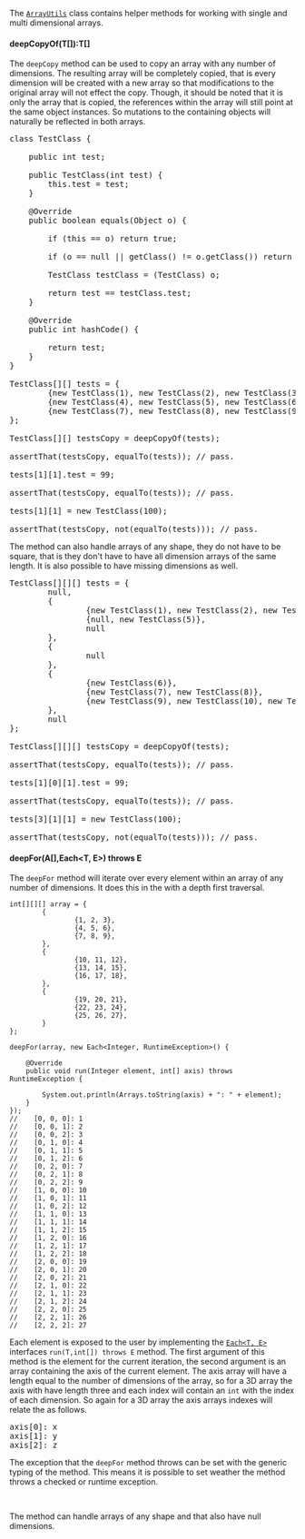 The [`ArrayUtils`](apidocs/shiver/me/timbers/ArrayUtils.html) class contains helper methods for working with single and
multi dimensional arrays.

#### deepCopyOf(T[]):T[]

The `deepCopy` method can be used to copy an array with any number of dimensions. The resulting array will be completely
copied, that is every dimension will be created with a new array so that modifications to the original array will not
effect the copy. Though, it should be noted that it is only the array that is copied, the references within the array
will still point at the same object instances. So mutations to the containing objects will naturally be reflected in
both arrays.

<pre class="source">
<span class="keyWord">class</span> <span class="className">TestClass</span> {

    <span class="keyWord">public int</span> test;

    <span class="keyWord">public</span> <span class="className">TestClass</span><span class="parentheses">(</span><span class="keyWord">int</span> test<span class="parentheses">)</span> {
        <span class="keyWord">this</span>.test = test;
    }

    <span class="annotation">@Override</span>
    <span class="keyWord">public boolean</span> <span class="methodName">equals</span><span class="parentheses">(</span>Object o<span class="parentheses">)</span> {

        <span class="keyWord">if</span> <span class="parentheses">(</span><span class="keyWord">this</span> == o<span class="parentheses">)</span> <span class="keyWord">return true</span>;

        <span class="keyWord">if</span> <span class="parentheses">(</span>o == null || <span class="methodName">getClass</span><span class="parentheses">()</span> != o.<span class="methodName">getClass</span><span class="parentheses">())</span> <span class="keyWord">return false</span>;

        <span class="className">TestClass</span> testClass = <span class="parentheses">(</span><span class="className">TestClass</span><span class="parentheses">)</span> o;

        <span class="keyWord">return</span> test == testClass.test;
    }

    <span class="annotation">@Override</span>
    <span class="keyWord">public int</span> <span class="methodName">hashCode</span><span class="parentheses">()</span> {

        <span class="keyWord">return</span> test;
    }
}

<span class="className">TestClass</span>[][] tests = {
        {<span class="keyWord">new</span> <span class="className">TestClass</span><span class="parentheses">(</span><span class="primitive">1</span><span class="parentheses">)</span>, <span class="keyWord">new</span> <span class="className">TestClass</span><span class="parentheses">(</span><span class="primitive">2</span><span class="parentheses">)</span>, <span class="keyWord">new</span> <span class="className">TestClass</span><span class="parentheses">(</span><span class="primitive">3</span><span class="parentheses">)</span>},
        {<span class="keyWord">new</span> <span class="className">TestClass</span><span class="parentheses">(</span><span class="primitive">4</span><span class="parentheses">)</span>, <span class="keyWord">new</span> <span class="className">TestClass</span><span class="parentheses">(</span><span class="primitive">5</span><span class="parentheses">)</span>, <span class="keyWord">new</span> <span class="className">TestClass</span><span class="parentheses">(</span><span class="primitive">6</span><span class="parentheses">)</span>},
        {<span class="keyWord">new</span> <span class="className">TestClass</span><span class="parentheses">(</span><span class="primitive">7</span><span class="parentheses">)</span>, <span class="keyWord">new</span> <span class="className">TestClass</span><span class="parentheses">(</span><span class="primitive">8</span><span class="parentheses">)</span>, <span class="keyWord">new</span> <span class="className">TestClass</span><span class="parentheses">(</span><span class="primitive">9</span><span class="parentheses">)</span>},
};

<span class="className">TestClass</span>[][] testsCopy = <span class="methodName">deepCopyOf</span><span class="parentheses">(</span>tests<span class="parentheses">)</span>;

<span class="methodName">assertThat</span><span class="parentheses">(</span>testsCopy, <span class="methodName">equalTo</span><span class="parentheses">(</span>tests<span class="parentheses">))</span>; <span class="comment">// pass.</span>

tests[<span class="primitive">1</span>][<span class="primitive">1</span>].test = <span class="primitive">99</span>;

<span class="methodName">assertThat</span><span class="parentheses">(</span>testsCopy, <span class="methodName">equalTo</span><span class="parentheses">(</span>tests<span class="parentheses">))</span>; <span class="comment">// pass.</span>

tests[<span class="primitive">1</span>][<span class="primitive">1</span>] = new TestClass<span class="parentheses">(</span><span class="primitive">100</span><span class="parentheses">)</span>;

<span class="methodName">assertThat</span><span class="parentheses">(</span>testsCopy, <span class="methodName">not</span><span class="parentheses">(</span><span class="methodName">equalTo</span><span class="parentheses">(</span>tests<span class="parentheses">)))</span>; <span class="comment">// pass.</span>
</pre>

The method can also handle arrays of any shape, they do not have to be square, that is they don't have to have all
dimension arrays of the same length. It is also possible to have missing dimensions as well.

<pre class="source">
TestClass[][][] tests = {
        null,
        {
                {new TestClass(1), new TestClass(2), new TestClass(3)},
                {null, new TestClass(5)},
                null
        },
        {
                null
        },
        {
                {new TestClass(6)},
                {new TestClass(7), new TestClass(8)},
                {new TestClass(9), new TestClass(10), new TestClass(11)}
        },
        null
};

TestClass[][][] testsCopy = deepCopyOf(tests);

assertThat(testsCopy, equalTo(tests)); // pass.

tests[1][0][1].test = 99;

assertThat(testsCopy, equalTo(tests)); // pass.

tests[3][1][1] = new TestClass(100);

assertThat(testsCopy, not(equalTo(tests))); // pass.
</pre>

#### deepFor(A[],Each<T, E>) throws E

The `deepFor` method will iterate over every element within an array of any number of dimensions. It does this in the
with a depth first traversal.

```
int[][][] array = {
        {
                {1, 2, 3},
                {4, 5, 6},
                {7, 8, 9},
        },
        {
                {10, 11, 12},
                {13, 14, 15},
                {16, 17, 18},
        },
        {
                {19, 20, 21},
                {22, 23, 24},
                {25, 26, 27},
        }
};

deepFor(array, new Each<Integer, RuntimeException>() {

    @Override
    public void run(Integer element, int[] axis) throws RuntimeException {

        System.out.println(Arrays.toString(axis) + ": " + element);
    }
});
//    [0, 0, 0]: 1
//    [0, 0, 1]: 2
//    [0, 0, 2]: 3
//    [0, 1, 0]: 4
//    [0, 1, 1]: 5
//    [0, 1, 2]: 6
//    [0, 2, 0]: 7
//    [0, 2, 1]: 8
//    [0, 2, 2]: 9
//    [1, 0, 0]: 10
//    [1, 0, 1]: 11
//    [1, 0, 2]: 12
//    [1, 1, 0]: 13
//    [1, 1, 1]: 14
//    [1, 1, 2]: 15
//    [1, 2, 0]: 16
//    [1, 2, 1]: 17
//    [1, 2, 2]: 18
//    [2, 0, 0]: 19
//    [2, 0, 1]: 20
//    [2, 0, 2]: 21
//    [2, 1, 0]: 22
//    [2, 1, 1]: 23
//    [2, 1, 2]: 24
//    [2, 2, 0]: 25
//    [2, 2, 1]: 26
//    [2, 2, 2]: 27
```

Each element is exposed to the user by implementing the
[`Each<T, E>`](site/apidocs/shiver/me/timbers/ArrayUtils.Each.html) interfaces `run(T,int[]) throws E` method. The first
argument of this method is the element for the current iteration, the second argument is an array containing the axis of
the current element. The axis array will have a length equal to the number of dimensions of the array, so for a 3D array
the axis with have length three and each index will contain an `int` with the index of each dimension. So again for a
3D array the axis arrays indexes will relate the as follows.

<pre class="source">
axis[0]: x
axis[1]: y
axis[2]: z
</pre>

The exception that the `deepFor` method throws can be set with the generic typing of the method. This means it is
possible to set weather the method throws a checked or runtime exception.

<pre class="source">

</pre>

The method can handle arrays of any shape and that also have null dimensions.

<pre class="source">

</pre>